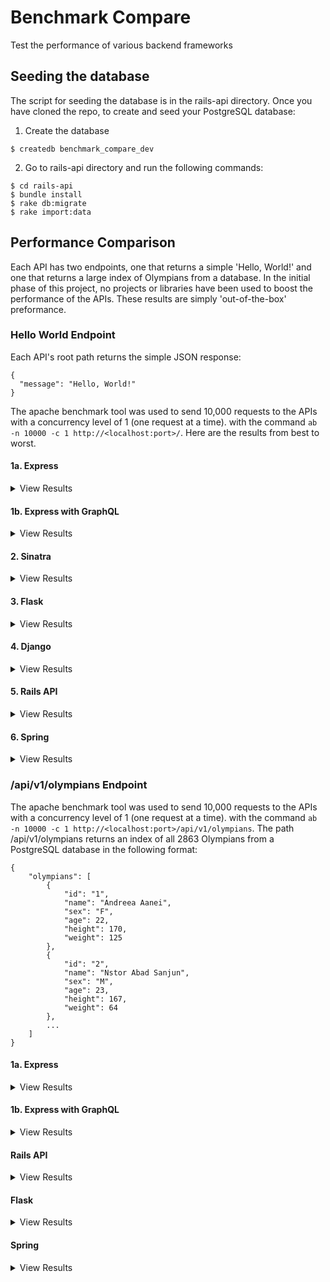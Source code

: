 # Benchmark Compare
Test the performance of various backend frameworks

## Seeding the database
The script for seeding the database is in the rails-api directory. Once you have cloned the repo, to create and seed your PostgreSQL database:

1. Create the database
```
$ createdb benchmark_compare_dev
```
2. Go to rails-api directory and run the following commands:
```
$ cd rails-api
$ bundle install
$ rake db:migrate
$ rake import:data
```

## Performance Comparison
Each API has two endpoints, one that returns a simple 'Hello, World!' and one that returns a large index of Olympians from a database. In the initial phase of this project, no projects or libraries have been used to boost the performance of the APIs. These results are simply 'out-of-the-box' preformance.

### Hello World Endpoint
Each API's root path returns the simple JSON response:
```
{
  "message": "Hello, World!"
}
```
The apache benchmark tool was used to send 10,000 requests to the APIs with a concurrency level of 1 (one request at a time). with the command `ab -n 10000 -c 1 http://<localhost:port>/`. Here are the results from best to worst.

#### 1a. Express
<details>
  <summary>View Results</summary>

```
Document Path:          /
Document Length:        27 bytes

Concurrency Level:      1
Time taken for tests:   3.428 seconds
Complete requests:      10000
Failed requests:        0
Total transferred:      2340000 bytes
HTML transferred:       270000 bytes
Requests per second:    2917.06 [#/sec] (mean)
Time per request:       0.343 [ms] (mean)
Time per request:       0.343 [ms] (mean, across all concurrent requests)
Transfer rate:          666.59 [Kbytes/sec] received

Connection Times (ms)
              min  mean[+/-sd] median   max
Connect:        0    0   1.4      0     136
Processing:     0    0   0.9      0      88
Waiting:        0    0   0.6      0      51
Total:          0    0   1.6      0     137

Percentage of the requests served within a certain time (ms)
  50%      0
  66%      0
  75%      0
  80%      0
  90%      0
  95%      1
  98%      1
  99%      1
 100%    137 (longest request)
```
</details>

#### 1b. Express with GraphQL
<details>
  <summary>View Results</summary>

```
Document Path:          /api/v2/graphql?query=query%7Bmessage%7D
Document Length:        36 bytes

Concurrency Level:      1
Time taken for tests:   5.339 seconds
Complete requests:      10000
Failed requests:        0
Total transferred:      2430000 bytes
HTML transferred:       360000 bytes
Requests per second:    1873.06 [#/sec] (mean)
Time per request:       0.534 [ms] (mean)
Time per request:       0.534 [ms] (mean, across all concurrent requests)
Transfer rate:          444.49 [Kbytes/sec] received

Connection Times (ms)
              min  mean[+/-sd] median   max
Connect:        0    0   0.1      0       2
Processing:     0    0   0.4      0      19
Waiting:        0    0   0.4      0      19
Total:          0    0   0.4      0      19

Percentage of the requests served within a certain time (ms)
  50%      0
  66%      0
  75%      1
  80%      1
  90%      1
  95%      1
  98%      1
  99%      2
 100%     19 (longest request)
```
</details>

#### 2. Sinatra
<details>
  <summary>View Results</summary>

```
Document Path:          /
Document Length:        27 bytes

Concurrency Level:      1
Time taken for tests:   6.656 seconds
Complete requests:      10000
Failed requests:        0
Total transferred:      1310000 bytes
HTML transferred:       270000 bytes
Requests per second:    1502.31 [#/sec] (mean)
Time per request:       0.666 [ms] (mean)
Time per request:       0.666 [ms] (mean, across all concurrent requests)
Transfer rate:          192.19 [Kbytes/sec] received

Connection Times (ms)
              min  mean[+/-sd] median   max
Connect:        0    0   0.2      0       7
Processing:     0    1   0.5      0      25
Waiting:        0    0   0.5      0      25
Total:          0    1   0.6      1      25
WARNING: The median and mean for the processing time are not within a normal deviation
        These results are probably not that reliable.

Percentage of the requests served within a certain time (ms)
  50%      1
  66%      1
  75%      1
  80%      1
  90%      1
  95%      1
  98%      2
  99%      2
 100%     25 (longest request)
```
</details>

#### 3. Flask
<details>
  <summary>View Results</summary>

```
Document Path:          /
Document Length:        27 bytes

Concurrency Level:      1
Time taken for tests:   10.040 seconds
Complete requests:      10000
Failed requests:        0
Total transferred:      1740000 bytes
HTML transferred:       280000 bytes
Requests per second:    996.06 [#/sec] (mean)
Time per request:       1.004 [ms] (mean)
Time per request:       1.004 [ms] (mean, across all concurrent requests)
Transfer rate:          169.25 [Kbytes/sec] received

Connection Times (ms)
              min  mean[+/-sd] median   max
Connect:        0    0   0.1      0       8
Processing:     1    1   1.3      1     124
Waiting:        1    1   0.3      1      10
Total:          1    1   1.3      1     124

Percentage of the requests served within a certain time (ms)
  50%      1
  66%      1
  75%      1
  80%      1
  90%      1
  95%      1
  98%      2
  99%      3
 100%    124 (longest request)
```
</details>

#### 4. Django
<details>
  <summary>View Results</summary>

```
Document Path:          /
Document Length:        27 bytes

Concurrency Level:      1
Time taken for tests:   17.061 seconds
Complete requests:      10000
Failed requests:        0
Total transferred:      2720000 bytes
HTML transferred:       270000 bytes
Requests per second:    586.12 [#/sec] (mean)
Time per request:       1.706 [ms] (mean)
Time per request:       1.706 [ms] (mean, across all concurrent requests)
Transfer rate:          155.69 [Kbytes/sec] received

Connection Times (ms)
              min  mean[+/-sd] median   max
Connect:        0    0   0.2      0       6
Processing:     1    2   2.9      1     260
Waiting:        1    1   1.1      1      71
Total:          1    2   2.9      1     260

Percentage of the requests served within a certain time (ms)
  50%      1
  66%      2
  75%      2
  80%      2
  90%      2
  95%      2
  98%      3
  99%      5
 100%    260 (longest request)
```
</details>

#### 5. Rails API
<details>
  <summary>View Results</summary>

```
Document Path:          /
Document Length:        27 bytes

Concurrency Level:      1
Time taken for tests:   18.885 seconds
Complete requests:      10000
Failed requests:        0
Total transferred:      2620000 bytes
HTML transferred:       270000 bytes
Requests per second:    529.53 [#/sec] (mean)
Time per request:       1.888 [ms] (mean)
Time per request:       1.888 [ms] (mean, across all concurrent requests)
Transfer rate:          135.49 [Kbytes/sec] received

Connection Times (ms)
              min  mean[+/-sd] median   max
Connect:        0    0   0.1      0       7
Processing:     1    2   3.1      2     294
Waiting:        1    2   3.1      1     294
Total:          1    2   3.1      2     294

Percentage of the requests served within a certain time (ms)
  50%      2
  66%      2
  75%      2
  80%      2
  90%      2
  95%      2
  98%      3
  99%      5
 100%    294 (longest request)
```
</details>

#### 6. Spring
<details>
  <summary>View Results</summary>

```
Document Path:          /
Document Length:        27 bytes

Concurrency Level:      1
Time taken for tests:   7.998 seconds
Complete requests:      10000
Failed requests:        0
Total transferred:      1600000 bytes
HTML transferred:       270000 bytes
Requests per second:    1250.34 [#/sec] (mean)
Time per request:       0.800 [ms] (mean)
Time per request:       0.800 [ms] (mean, across all concurrent requests)
Transfer rate:          195.37 [Kbytes/sec] received

Connection Times (ms)
              min  mean[+/-sd] median   max
Connect:        0    0   0.2      0       1
Processing:     0    0   0.2      0       9
Waiting:        0    0   0.2      0       9
Total:          0    1   0.3      1      10

Percentage of the requests served within a certain time (ms)
  50%      1
  66%      1
  75%      1
  80%      1
  90%      1
  95%      1
  98%      1
  99%      1
 100%     10 (longest request)
```
</details>


### /api/v1/olympians Endpoint
The apache benchmark tool was used to send 10,000 requests to the APIs with a concurrency level of 1 (one request at a time). with the command `ab -n 10000 -c 1 http://<localhost:port>/api/v1/olympians`. The path /api/v1/olympians returns an index of all 2863 Olympians from a PostgreSQL database in the following format:
```
{
    "olympians": [
        {
            "id": "1",
            "name": "Andreea Aanei",
            "sex": "F",
            "age": 22,
            "height": 170,
            "weight": 125
        },
        {
            "id": "2",
            "name": "Nstor Abad Sanjun",
            "sex": "M",
            "age": 23,
            "height": 167,
            "weight": 64
        },
        ...
    ]
}
```

#### 1a. Express
<details>
  <summary>View Results</summary>

```
Document Path:          /api/v1/olympians
Document Length:        248795 bytes

Concurrency Level:      1
Time taken for tests:   83.442 seconds
Complete requests:      10000
Failed requests:        0
Total transferred:      2490090000 bytes
HTML transferred:       2487950000 bytes
Requests per second:    119.84 [#/sec] (mean)
Time per request:       8.344 [ms] (mean)
Time per request:       8.344 [ms] (mean, across all concurrent requests)
Transfer rate:          29142.91 [Kbytes/sec] received

Connection Times (ms)
              min  mean[+/-sd] median   max
Connect:        0    0   0.1      0       4
Processing:     6    8   3.9      7     189
Waiting:        6    8   3.9      7     189
Total:          6    8   4.0      8     189

Percentage of the requests served within a certain time (ms)
  50%      8
  66%      8
  75%      8
  80%      8
  90%      9
  95%     11
  98%     17
  99%     25
 100%    189 (longest request)
 ```
 </details>

 #### 1b. Express with GraphQL
 <details>
  <summary>View Results</summary>

 ```
Document Path:          /api/v2/graphql?query=query%7Bolympians%7Bid%20name%20sex%20age%20height%20weight%7D%7D
Document Length:        248804 bytes

Concurrency Level:      1
Time taken for tests:   303.175 seconds
Complete requests:      10000
Failed requests:        0
Total transferred:      2490180000 bytes
HTML transferred:       2488040000 bytes
Requests per second:    32.98 [#/sec] (mean)
Time per request:       30.317 [ms] (mean)
Time per request:       30.317 [ms] (mean, across all concurrent requests)
Transfer rate:          8021.18 [Kbytes/sec] received

Connection Times (ms)
              min  mean[+/-sd] median   max
Connect:        0    0   0.2      0       7
Processing:    25   30   5.9     28     143
Waiting:       25   30   5.9     28     142
Total:         26   30   6.0     28     143

Percentage of the requests served within a certain time (ms)
  50%     28
  66%     29
  75%     31
  80%     34
  90%     38
  95%     40
  98%     46
  99%     51
 100%    143 (longest request)
 ```
 </details>

 #### Rails API
 <details>
  <summary>View Results</summary>

 ```
 Document Path:          /api/v1/olympians
Document Length:        243069 bytes

Concurrency Level:      1
Time taken for tests:   1551.873 seconds
Complete requests:      10000
Failed requests:        0
Total transferred:      2433040000 bytes
HTML transferred:       2430690000 bytes
Requests per second:    6.44 [#/sec] (mean)
Time per request:       155.187 [ms] (mean)
Time per request:       155.187 [ms] (mean, across all concurrent requests)
Transfer rate:          1531.06 [Kbytes/sec] received

Connection Times (ms)
              min  mean[+/-sd] median   max
Connect:        0    0   0.2      0       9
Processing:   123  155  19.1    151     396
Waiting:      123  155  19.1    151     395
Total:        124  155  19.1    151     396

Percentage of the requests served within a certain time (ms)
  50%    151
  66%    159
  75%    163
  80%    167
  90%    179
  95%    190
  98%    205
  99%    216
 100%    396 (longest request)
```
</details>

#### Flask
<details>
  <summary>View Results</summary>

<details>
  <summary>With gunicorn/gevent (1 worker thread)</summary>

```
Document Path:          /api/v1/olympians
Document Length:        243070 bytes

Concurrency Level:      1
Time taken for tests:   987.431 seconds
Complete requests:      10000
Failed requests:        0
Total transferred:      2432200000 bytes
HTML transferred:       2430700000 bytes
Requests per second:    10.13 [#/sec] (mean)
Time per request:       98.743 [ms] (mean)
Time per request:       98.743 [ms] (mean, across all concurrent requests)
Transfer rate:          2405.43 [Kbytes/sec] received

Connection Times (ms)
              min  mean[+/-sd] median   max
Connect:        0    0   0.1      0       7
Processing:    85   99  15.3     93     535
Waiting:       85   98  15.2     92     535
Total:         85   99  15.3     93     535

Percentage of the requests served within a certain time (ms)
  50%     93
  66%    102
  75%    105
  80%    106
  90%    111
  95%    120
  98%    131
  99%    141
 100%    535 (longest request)
```
</details>

<details>
  <summary>With gunicorn/gevent (15 worker threads)</summary>

```
Server Software:        gunicorn/20.0.4
Server Hostname:        127.0.0.1
Server Port:            8000

Document Path:          /api/v1/olympians
Document Length:        426309 bytes

Concurrency Level:      10
Time taken for tests:   645.868 seconds
Complete requests:      10000
Failed requests:        0
Total transferred:      4264650000 bytes
HTML transferred:       4263090000 bytes
Requests per second:    15.48 [#/sec] (mean)
Time per request:       645.868 [ms] (mean)
Time per request:       64.587 [ms] (mean, across all concurrent requests)
Transfer rate:          6448.22 [Kbytes/sec] received

Connection Times (ms)
              min  mean[+/-sd] median   max
Connect:        0    0   0.0      0       1
Processing:   192  645 103.6    621    2562
Waiting:      192  644 103.5    620    2562
Total:        192  645 103.6    621    2562

Percentage of the requests served within a certain time (ms)
  50%    621
  66%    656
  75%    684
  80%    707
  90%    775
  95%    834
  98%    919
  99%    980
 100%   2562 (longest request)
```
</details>
</details>

#### Spring
<details>
  <summary>View Results</summary>

```
Document Path:          /api/v1/olympians
Document Length:        243264 bytes

Concurrency Level:      1
Time taken for tests:   249.203 seconds
Complete requests:      10000
Failed requests:        0
Total transferred:      2433690000 bytes
HTML transferred:       2432640000 bytes
Requests per second:    40.13 [#/sec] (mean)
Time per request:       24.920 [ms] (mean)
Time per request:       24.920 [ms] (mean, across all concurrent requests)
Transfer rate:          9536.99 [Kbytes/sec] received

Connection Times (ms)
              min  mean[+/-sd] median   max
Connect:        0    0   0.1      0       5
Processing:    18   25   6.7     24     403
Waiting:       14   20   6.2     20     387
Total:         18   25   6.7     24     403

Percentage of the requests served within a certain time (ms)
  50%     24
  66%     25
  75%     25
  80%     26
  90%     28
  95%     30
  98%     33
  99%     36
 100%    403 (longest request)
```
</details>
